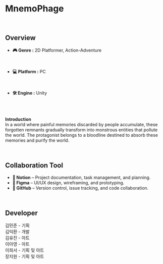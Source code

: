 <!-- 프로젝트 개요, 팀원 및 역할, 작업 과정 -->

<!-- 이름 -->
# MnemoPhage
<br>

## Overview
- **🎮 Genre :** 2D Platformer, Action-Adventure
<br>

- **💻 Platform :** PC
<br>

- **🛠 Engine :** Unity
<br>
<br>

**Introduction**
<br>
In a world where painful memories discarded by people accumulate, these forgotten remnants gradually transform into monstrous entities that pollute the world. 
The protagonist belongs to a bloodline destined to absorb these memories and purify the world.

<br>

## Collaboration Tool
- **📝 Notion** – Project documentation, task management, and planning.  
- **🎨 Figma** – UI/UX design, wireframing, and prototyping.  
- **🐙 GitHub** – Version control, issue tracking, and code collaboration.

<br>

## Developer
김민준 - 기획 <br>
김익환 - 개발 <br>
김유진 - 아트 <br>
이아영 - 아트 <br>
이희서 - 기획 및 아트 <br>
장지원 - 기획 및 아트 <br>
